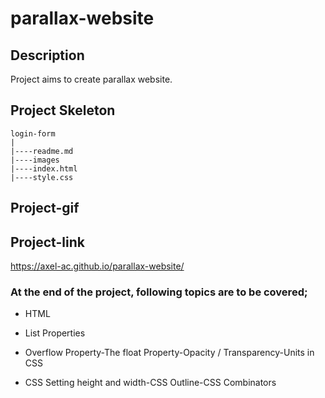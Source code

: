 # parallax-website
## Description
Project aims to create parallax website.
## Project Skeleton

```
login-form
|
|----readme.md
|----images 
|----index.html  
|----style.css
```
## Project-gif 

## Project-link
https://axel-ac.github.io/parallax-website/
### At the end of the project, following topics are to be covered;

- HTML 

- List Properties

- Overflow Property-The float Property-Opacity / Transparency-Units in CSS

- CSS Setting height and width-CSS Outline-CSS Combinators
